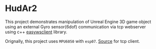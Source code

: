 # HudAr2

This project demonstrates manipulation of Unreal Engine 3D game object using an external Gyro sensor(6dof) communication via tcp webserver using c++ [easywsclient](https://github.com/dhbaird/easywsclient) library.

Orignally, this project uses `MPU6050` with `esp07`. [Source](https://github.com/TheeeX/Websocket-Cpp) for tcp client.
